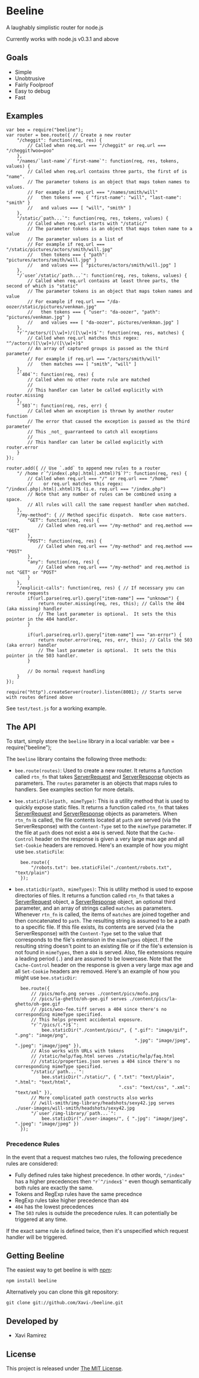 # Beeline

A laughably simplistic router for node.js

Currently works with node.js v0.3.1 and above

## Goals
* Simple
* Unobtrusive
* Fairly Foolproof
* Easy to debug
* Fast

## Examples

    var bee = require("beeline");
    var router = bee.route({ // Create a new router
        "/cheggit": function(req, res) {
            // Called when req.url === "/cheggit" or req.url === "/cheggit?woo=poo"
        },
        "/names/`last-name`/`first-name`": function(req, res, tokens, values) {
            // Called when req.url contains three parts, the first of is "name".
            // The parameter tokens is an object that maps token names to values.
            // For example if req.url === "/names/smith/will"
            //   then tokens ===  { "first-name": "will", "last-name": "smith" }
            //   and values === [ "will", "smith" ]
        },
        "/static/`path...`": function(req, res, tokens, values) {
            // Called when req.url starts with "/static/"
            // The parameter tokens is an object that maps token name to a value
            // The parameter values is a list of
            // For example if req.url === "/static/pictures/actors/smith/will.jpg"
            //   then tokens === { "path": "pictures/actors/smith/will.jpg" }
            //   and values === [ "pictures/actors/smith/will.jpg" ]
        },
        "/`user`/static/`path...`": function(req, res, tokens, values) {
            // Called when req.url contains at least three parts, the second of which is "static"
            // The parameter tokens is an object that maps token names and value
            // For example if req.url === "/da-oozer/static/pictures/venkman.jpg"
            //   then tokens === { "user": "da-oozer", "path": "pictures/venkman.jpg" }
            //   and values === [ "da-oozer", pictures/venkman.jpg" ]
        },
        "r`^/actors/([\\w]+)/([\\w]+)$`": function(req, res, matches) {
            // Called when req.url matches this regex: "^/actors/([\\w]+)/([\\w]+)$"
            // An array of captured groups is passed as the third parameter
            // For example if req.url === "/actors/smith/will"
            //   then matches === [ "smith", "will" ]
        },
        "`404`": function(req, res) {
            // Called when no other route rule are matched
            //
            // This handler can later be called explicitly with router.missing
        },
        "`503`": function(req, res, err) {
            // Called when an exception is thrown by another router function
            // The error that caused the exception is passed as the third parameter
            // This _not_ guarranteed to catch all exceptions
            //
            // This handler can later be called explicitly with router.error
        }
    });
    
    router.add({ // Use `.add` to append new rules to a router 
        "/ /home r`^/index(.php|.html|.xhtml)?$`?": function(req, res) {
            // Called when req.url === "/" or req.url === "/home"
            //    or req.url matches this regex: ^/index(.php|.html|.xhtml)?$ (i.e. req.url === "/index.php")
            // Note that any number of rules can be combined using a space.
            // All rules will call the same request handler when matched.
        },
        "/my-method": { // Method specific dispatch.  Note case matters.
            "GET": function(req, res) {
                // Called when req.url === "/my-method" and req.method === "GET"
            },
            "POST": function(req, res) {
                // Called when req.url === "/my-method" and req.method === "POST"
            },
            "any": function(req, res) {
                // Called when req.url === "/my-method" and req.method is not "GET" or "POST"
            }
        },
        "/explicit-calls": function(req, res) { // If necessary you can reroute requests
            if(url.parse(req.url).query["item-name"] === "unknown") {
                return router.missing(req, res, this); // Calls the 404 (aka missing) handler
                // The last parameter is optional.  It sets the this pointer in the 404 handler.
            }
            
            if(url.parse(req.url).query["item-name"] === "an-error") {
                return router.error(req, res, err, this); // Calls the 503 (aka error) handler
                // The last parameter is optional.  It sets the this pointer in the 503 handler.
            }
            
            // Do normal request handling
        }
    });
    
    require("http").createServer(router).listen(8001); // Starts serve with routes defined above

See `test/test.js` for a working example.

## The API

To start, simply store the `beeline` library in a local variable:
    var bee = require("beeline");

The `beeline` library contains the following three methods:

- `bee.route(routes)`: Used to create a new router.  It returns a function called `rtn_fn` that takes [ServerRequest](http://nodejs.org/docs/v0.6.10/api/http.html#http.ServerRequest) and [ServerResponse](http://nodejs.org/docs/v0.6.10/api/http.html#http.ServerResponse) objects as parameters.  The `routes` parameter is an objects that maps rules to handlers.  See examples section for more details.
- `bee.staticFile(path, mimeType)`: This is a utility method that is used to quickly expose static files.  It returns a function called `rtn_fn` that takes [ServerRequest](http://nodejs.org/docs/v0.6.10/api/http.html#http.ServerRequest) and [ServerResponse](http://nodejs.org/docs/v0.6.10/api/http.html#http.ServerResponse) objects as parameters.  When `rtn_fn` is called, the file contents located at `path` are served (via the ServerResponse) with the `Content-Type` set to the `mimeType` parameter.  If the file at `path` does not exist a `404` is served.  Note that the `Cache-Control` header on the response is given a very large max age and all `Set-Cookie` headers are removed.  Here's an example of how you might use `bee.staticFile`:

        bee.route({
            "/robots.txt": bee.staticFile("./content/robots.txt", "text/plain")
        });
- `bee.staticDir(path, mimeTypes)`: This is utility method is used to expose directories of files.  It returns a function called `rtn_fn` that takes a [ServerRequest](http://nodejs.org/docs/v0.6.10/api/http.html#http.ServerRequest) object, a [ServerResponse](http://nodejs.org/docs/v0.6.10/api/http.html#http.ServerResponse) object, an optional third parameter, and an array of strings called `matches` as parameters.  Whenever `rtn_fn` is called, the items of `matches` are joined together and then concatenated to `path`.  The resulting string is assumed to be a path to a specific file.  If this file exists, its contents are served (via the ServerResponse) with the `Content-Type` set to the value that corresponds to the file's extension in the `mimeTypes` object.  If the resulting string doesn't point to an existing file or if the file's extension is not found in `mimeTypes`, then a `404` is served.  Also, file extensions require a leading period (`.`) and are assumed to be lowercase.  Note that the `Cache-Control` header on the response is given a very large max age and all `Set-Cookie` headers are removed.  Here's an example of how you might use `bee.staticDir`:

        bee.route({
            // /pics/mofo.png serves ./content/pics/mofo.png
            // /pics/la-ghetto/oh-gee.gif serves ./content/pics/la-ghetto/oh-gee.gif
            // /pics/woo-fee.tiff serves a 404 since there's no corresponding mimeType specified.
            // This helps prevent accidental exposure.
            "r`^/pics/(.*)$`":
                bee.staticDir("./content/pics/", { ".gif": "image/gif", ".png": "image/png",
                                                   ".jpg": "image/jpeg", ".jpeg": "image/jpeg" }),
            // Also works with URLs with tokens
            // /static/help/faq.html serves ./static/help/faq.html
            // /static/properties.json serves a 404 since there's no corresponding mimeType specified.
            "/static/`path...`":
                bee.staticDir("./static/", { ".txt": "text/plain", ".html": "text/html",
                                             ".css": "text/css", ".xml": "text/xml" }),
            // More complicated path constructs also works
            // /will-smith/img-library/headshots/sexy42.jpg serves ./user-images/will-smith/headshots/sexy42.jpg
            "/`user`/img-library/`path...`":
                bee.staticDir("./user-images/", { ".jpg": "image/jpeg", ".jpeg": "image/jpeg" })
        });

### Precedence Rules

In the event that a request matches two rules, the following precedence rules are considered:

- Fully defined rules take highest precedence.  In other words, `"/index"` has a higher precedences then ``"r`^/index$`"`` even though semantically both rules are exactly the same.
- Tokens and RegExp rules have the same precednce
- RegExp rules take higher precedence than `404`
- `404` has the lowest precedences
- The `503` rules is outside the precedence rules.  It can potentially be triggered at any time.

If the exact same rule is defined twice, then it's unspecified which request handler will be triggered.

## Getting Beeline

The easiest way to get beeline is with [npm](http://npmjs.org/):

    npm install beeline

Alternatively you can clone this git repository:

    git clone git://github.com/Xavi-/beeline.git

## Developed by
* Xavi Ramirez

## License
This project is released under [The MIT License](http://www.opensource.org/licenses/mit-license.php).